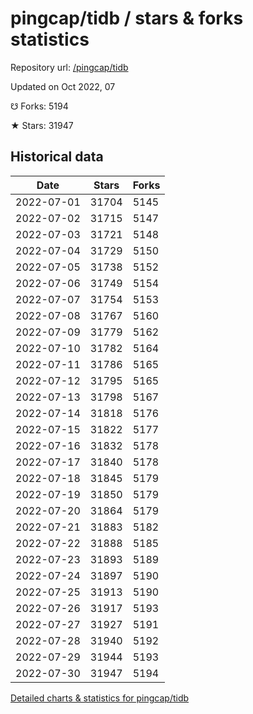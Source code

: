 # pingcap/tidb / stars & forks statistics

Repository url: [/pingcap/tidb](https://github.com/pingcap/tidb)

Updated on Oct 2022, 07

☋ Forks: 5194

★ Stars: 31947

## Historical data
| Date | Stars | Forks |
|------|-------|-------|
| 2022-07-01 | 31704 | 5145 | 
| 2022-07-02 | 31715 | 5147 | 
| 2022-07-03 | 31721 | 5148 | 
| 2022-07-04 | 31729 | 5150 | 
| 2022-07-05 | 31738 | 5152 | 
| 2022-07-06 | 31749 | 5154 | 
| 2022-07-07 | 31754 | 5153 | 
| 2022-07-08 | 31767 | 5160 | 
| 2022-07-09 | 31779 | 5162 | 
| 2022-07-10 | 31782 | 5164 | 
| 2022-07-11 | 31786 | 5165 | 
| 2022-07-12 | 31795 | 5165 | 
| 2022-07-13 | 31798 | 5167 | 
| 2022-07-14 | 31818 | 5176 | 
| 2022-07-15 | 31822 | 5177 | 
| 2022-07-16 | 31832 | 5178 | 
| 2022-07-17 | 31840 | 5178 | 
| 2022-07-18 | 31845 | 5179 | 
| 2022-07-19 | 31850 | 5179 | 
| 2022-07-20 | 31864 | 5179 | 
| 2022-07-21 | 31883 | 5182 | 
| 2022-07-22 | 31888 | 5185 | 
| 2022-07-23 | 31893 | 5189 | 
| 2022-07-24 | 31897 | 5190 | 
| 2022-07-25 | 31913 | 5190 | 
| 2022-07-26 | 31917 | 5193 | 
| 2022-07-27 | 31927 | 5191 | 
| 2022-07-28 | 31940 | 5192 | 
| 2022-07-29 | 31944 | 5193 | 
| 2022-07-30 | 31947 | 5194 | 


[Detailed charts & statistics for pingcap/tidb](https://reviewgithub.com/rep/pingcap/tidb)
